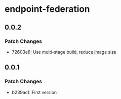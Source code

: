 # endpoint-federation

## 0.0.2

### Patch Changes

- 72603e6: Use multi-stage build, reduce image size

## 0.0.1

### Patch Changes

- b239ac1: First version
